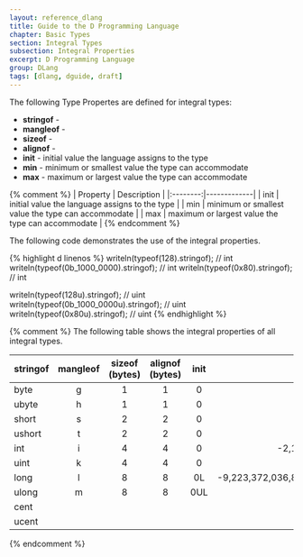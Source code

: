 ```yaml
---
layout: reference_dlang
title: Guide to the D Programming Language
chapter: Basic Types
section: Integral Types
subsection: Integral Properties
excerpt: D Programming Language
group: DLang
tags: [dlang, dguide, draft]
---
```


The following Type Propertes are defined for integral types:

* __stringof__ - 
* __mangleof__ -
* __sizeof__ -
* __alignof__ - 
* __init__ - initial value the language assigns to the type
* __min__ - minimum or smallest value the type can accommodate
* __max__ - maximum or largest value the type can accommodate

{% comment %}
| Property | Description |
|:--------:|-------------|
| init	   | initial value the language assigns to the type |
| min	   | minimum or smallest value the type can accommodate |
| max	   | maximum or largest value the type can accommodate |
{% endcomment %}

The following code demonstrates the use of the integral properties.

{% highlight d linenos %}
writeln(typeof(128).stringof);              // int
writeln(typeof(0b_1000_0000).stringof);     // int
writeln(typeof(0x80).stringof);             // int

writeln(typeof(128u).stringof);             // uint
writeln(typeof(0b_1000_0000u).stringof);    // uint
writeln(typeof(0x80u).stringof);            // uint
{% endhighlight %}

[Type Properties]: /dlang-guide/types/properties/index.html

{% comment %}
The following table shows the integral properties of all integral types.

| stringof        | mangleof | sizeof (bytes) | alignof (bytes) | init | min (from)                 | max (to)                   |
|-----------------|:--------:|:--------------:|:---------------:|:----:|---------------------------:|---------------------------:|
| byte            |    g     |   1            |   1             |  0   | -128                       | +127                       |
| ubyte           |    h     |   1            |   1             |  0   | 0                          | 255                        |
| short           |    s     |   2            |   2             |  0   | -32,768                    | 32,767                     |
| ushort          |    t     |   2            |   2             |  0   | 0                          | 65,535                     |
| int             |    i     |   4            |   4             |  0   | -2,147,483,648             | 2,147,483,647              |
| uint            |    k     |   4            |   4             |  0   | 0                          | 4,294,967,295              |
| long            |    l     |   8            |   8             |  0L  | -9,223,372,036,854,775,808 | 9,223,372,036,854,775,807  |
| ulong           |    m     |   8            |   8             |  0UL | 0                          | 18,446,744,073,709,551,615 |
| cent            |          |                |                 |      |                            |                            |
| ucent           |          |                |                 |      |                            |                            |
{% endcomment %}
